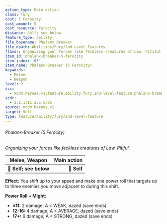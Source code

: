 ```yaml
---
action_type: Main action
class: fury
cost: 5 Ferocity
cost_amount: 5
cost_resource: Ferocity
distance: Self; see below
feature_type: ability
file_basename: Phalanx Breaker
file_dpath: Abilities/Fury/2nd-Level Features
flavor: Organizing your forces like feckless creatures of Law. Pitiful.
item_id: phalanx-breaker-5-ferocity
item_index: '05'
item_name: Phalanx-Breaker (5 Ferocity)
keywords:
  - Melee
  - Weapon
level: 2
scc:
  - mcdm.heroes.v1:feature.ability.fury.2nd-level-feature:phalanx-breaker-5-ferocity
scdc:
  - 1.1.1:11.2.5.5:05
source: mcdm.heroes.v1
target: Self
type: feature/ability/fury/2nd-level-feature
---
```


###### Phalanx-Breaker (5 Ferocity)

*Organizing your forces like feckless creatures of Law. Pitiful.*

| **Melee, Weapon**      | **Main action** |
| ---------------------- | --------------: |
| **📏 Self; see below** |     **🎯 Self** |

**Effect:** You shift up to your speed and make one power roll that targets up to three enemies you move adjacent to during this shift.

**Power Roll + Might:**

- **≤11:** 2 damage; A < WEAK, dazed (save ends)
- **12-16:** 4 damage; A < AVERAGE, dazed (save ends)
- **17+:** 6 damage; A < STRONG, dazed (save ends)
